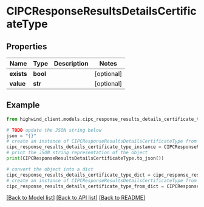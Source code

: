 # CIPCResponseResultsDetailsCertificateType


## Properties

Name | Type | Description | Notes
------------ | ------------- | ------------- | -------------
**exists** | **bool** |  | [optional] 
**value** | **str** |  | [optional] 

## Example

```python
from highwind_client.models.cipc_response_results_details_certificate_type import CIPCResponseResultsDetailsCertificateType

# TODO update the JSON string below
json = "{}"
# create an instance of CIPCResponseResultsDetailsCertificateType from a JSON string
cipc_response_results_details_certificate_type_instance = CIPCResponseResultsDetailsCertificateType.from_json(json)
# print the JSON string representation of the object
print(CIPCResponseResultsDetailsCertificateType.to_json())

# convert the object into a dict
cipc_response_results_details_certificate_type_dict = cipc_response_results_details_certificate_type_instance.to_dict()
# create an instance of CIPCResponseResultsDetailsCertificateType from a dict
cipc_response_results_details_certificate_type_from_dict = CIPCResponseResultsDetailsCertificateType.from_dict(cipc_response_results_details_certificate_type_dict)
```
[[Back to Model list]](../README.md#documentation-for-models) [[Back to API list]](../README.md#documentation-for-api-endpoints) [[Back to README]](../README.md)



